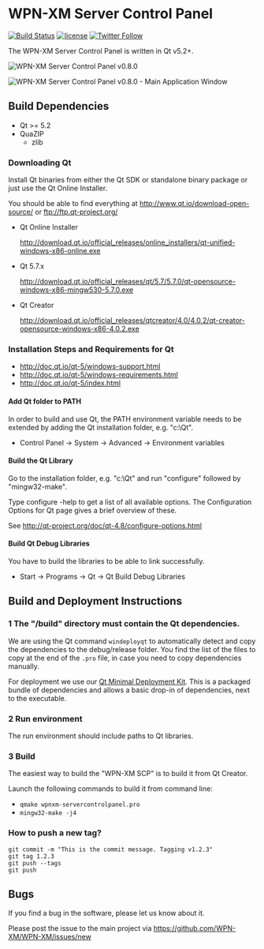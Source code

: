 WPN-XM Server Control Panel 
===========================

[![Build Status](https://travis-ci.org/WPN-XM/server-control-panel.svg)](https://travis-ci.org/WPN-XM/server-control-panel) [![license](https://img.shields.io/github/license/wpn-xm/server-control-panel.svg?maxAge=2592000)]()
[![Twitter Follow](https://img.shields.io/twitter/follow/wpnxm.svg?style=social&label=Follow&maxAge=2592000)](https://twitter.com/wpnxm)

The WPN-XM Server Control Panel is written in Qt v5.2+.

![WPN-XM Server Control Panel v0.8.0](https://cloud.githubusercontent.com/assets/85608/4353472/9dfe4d10-4233-11e4-96bd-939f82b82869.jpg)

![WPN-XM Server Control Panel v0.8.0 - Main Application Window](https://cloud.githubusercontent.com/assets/85608/4353466/85a395c2-4233-11e4-9ff3-5d7d975e7396.jpg)

## Build Dependencies

* Qt >= 5.2
* QuaZIP
  * zlib

### Downloading Qt

Install Qt binaries from either the Qt SDK or standalone binary package or just use the Qt Online Installer.

You should be able to find everything at http://www.qt.io/download-open-source/ or ftp://ftp.qt-project.org/

* Qt Online Installer

  http://download.qt.io/official_releases/online_installers/qt-unified-windows-x86-online.exe

* Qt 5.7.x

  http://download.qt.io/official_releases/qt/5.7/5.7.0/qt-opensource-windows-x86-mingw530-5.7.0.exe

* Qt Creator

  http://download.qt.io/official_releases/qtcreator/4.0/4.0.2/qt-creator-opensource-windows-x86-4.0.2.exe

### Installation Steps and Requirements for Qt

-  http://doc.qt.io/qt-5/windows-support.html
-  http://doc.qt.io/qt-5/windows-requirements.html
-  http://doc.qt.io/qt-5/index.html

#### Add Qt folder to PATH

In order to build and use Qt, the PATH environment variable needs to be extended
by adding the Qt installation folder, e.g. "c:\Qt".

* Control Panel -> System -> Advanced -> Environment variables

#### Build the Qt Library

Go to the installation folder, e.g. "c:\Qt" and run "configure" followed by "mingw32-make".

Type configure -help to get a list of all available options.
The Configuration Options for Qt page gives a brief overview of these.

See http://qt-project.org/doc/qt-4.8/configure-options.html

#### Build Qt Debug Libraries

You have to build the libraries to be able to link successfully.

* Start -> Programs -> Qt -> Qt Build Debug Libraries

## Build and Deployment Instructions

### 1 The "/build" directory must contain the Qt dependencies.

We are using the Qt command `windeployqt` to automatically detect and copy the dependencies to the debug/release folder.
You find the list of the files to copy at the end of the `.pro` file, in case you need to copy dependencies manually. 

For deployment we use our [Qt Minimal Deployment Kit](https://github.com/WPN-XM/qt-mini-deploy/). This is a packaged bundle of dependencies and allows a basic drop-in of dependencies, next to the executable.

### 2 Run environment

The run environment should include paths to Qt libraries.

### 3 Build

The easiest way to build the "WPN-XM SCP" is to build it from Qt Creator.

Launch the following commands to build it from command line:
* `qmake wpnxm-servercontrolpanel.pro`
* `mingw32-make -j4`

### How to push a new tag?

	git commit -m "This is the commit message. Tagging v1.2.3"
	git tag 1.2.3
	git push --tags
	git push

## Bugs

If you find a bug in the software, please let us know about it.

Please post the issue to the main project via https://github.com/WPN-XM/WPN-XM/issues/new
